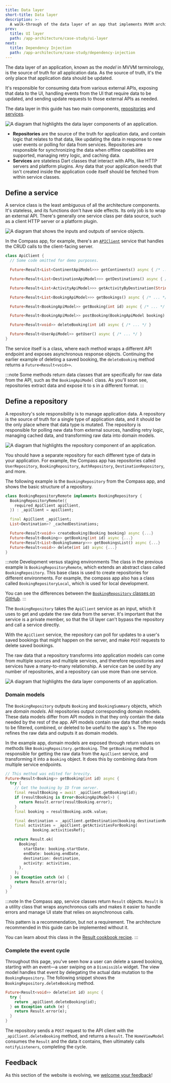 ```yaml
---
title: Data layer
short-title: Data layer
description: >-
  A walk-through of the data layer of an app that implements MVVM architecture.
prev:
  title: UI layer
  path: /app-architecture/case-study/ui-layer
next:
  title: Dependency Injection
  path: /app-architecture/case-study/dependency-injection
---
```



The data layer of an application, known as the *model* in MVVM terminology,
is the source of truth for all application data.
As the source of truth,
it's the only place that application data should be updated.

It's responsible for consuming data from various external APIs,
exposing that data to the UI,
handling events from the UI that require data to be updated,
and sending update requests to those external APIs as needed.

The data layer in this guide has two main components,
[repositories][] and [services][].

![A diagram that highlights the data layer components of an application.](/assets/images/docs/app-architecture/guide/feature-architecture-simplified-Data-highlighted.png)

* **Repositories** are the source of the truth for application data, and contain
  logic that relates to that data, like updating the data in response to new
  user events or polling for data from services. Repositories are responsible
  for synchronizing the data when offline capabilities are supported, managing
  retry logic, and caching data.
* **Services** are stateless Dart classes that interact with APIs, like HTTP
  servers and platform plugins. Any data that your application needs that isn't
  created inside the application code itself should be fetched from within
  service classes.

## Define a service

A service class is the least ambiguous of all the architecture components.
It's stateless, and its functions don't have side effects.
Its only job is to wrap an external API.
There's generally one service class per data source,
such as a client HTTP server or a platform plugin.


![A diagram that shows the inputs and outputs of service objects.](/assets/images/docs/app-architecture/case-study/mvvm-case-study-services-architecture.png)

In the Compass app, for example, there's an [`APIClient`][] service that
handles the CRUD calls to the client-facing server.

```dart title=api_client.dart
class ApiClient {
  // Some code omitted for demo purposes.

  Future<Result<List<ContinentApiModel>>> getContinents() async { /* ... */ }

  Future<Result<List<DestinationApiModel>>> getDestinations() async { /* ... */ }

  Future<Result<List<ActivityApiModel>>> getActivityByDestination(String ref) async { /* ... */ }

  Future<Result<List<BookingApiModel>>> getBookings() async { /* ... */ }

  Future<Result<BookingApiModel>> getBooking(int id) async { /* ... */ }

  Future<Result<BookingApiModel>> postBooking(BookingApiModel booking) async { /* ... */ }

  Future<Result<void>> deleteBooking(int id) async { /* ... */ }

  Future<Result<UserApiModel>> getUser() async { /* ... */ }
}
```

The service itself is a class,
where each method wraps a different API endpoint and
exposes asynchronous response objects.
Continuing the earlier example of deleting a saved booking,
the `deleteBooking` method returns a `Future<Result<void>>`.

:::note
Some methods return data classes that are
specifically for raw data from the API,
such as the `BookingApiModel` class.
As you'll soon see, repositories extract data and
expose it to s in a different format.
:::


## Define a repository

A repository's sole responsibility is to manage application data.
A repository is the source of truth for a single type of application data,
and it should be the only place where that data type is mutated.
The repository is responsible for polling new data from external sources,
handling retry logic, managing cached data,
and transforming raw data into domain models.

![A diagram that highlights the repository component of an application.](/assets/images/docs/app-architecture/guide/feature-architecture-simplified-Repository-highlighted.png)

You should have a separate repository for
each different type of data in your application.
For example, the Compass app has repositories called `UserRepository`,
`BookingRepository`, `AuthRepository`, `DestinationRepository`, and more.

The following example is the `BookingRepository` from the Compass app,
and shows the basic structure of a repository.

```dart title=booking_repository_remote.dart
class BookingRepositoryRemote implements BookingRepository {
  BookingRepositoryRemote({
    required ApiClient apiClient,
  }) : _apiClient = apiClient;

  final ApiClient _apiClient;
  List<Destination>? _cachedDestinations;

  Future<Result<void>> createBooking(Booking booking) async {...}
  Future<Result<Booking>> getBooking(int id) async {...}
  Future<Result<List<BookingSummary>>> getBookingsList() async {...}
  Future<Result<void>> delete(int id) async {...}
}
```

:::note Development versus staging environments
The class in the previous example is `BookingRepositoryRemote`,
which extends an abstract class called `BookingRepository`.
This base class is used to create repositories for different environments.
For example, the compass app also has a class called `BookingRepositoryLocal`,
which is used for local development.

You can see the differences between the
[`BookingRepository` classes on GitHub][].
:::


The `BookingRepository` takes the `ApiClient` service as an input,
which it uses to get and update the raw data from the server.
It's important that the service is a private member,
so that the UI layer can't bypass the repository and call a service directly.

With the `ApiClient` service,
the repository can poll for updates to a user's saved bookings that
might happen on the server, and make `POST` requests to delete saved bookings.

The raw data that a repository transforms into application models can come from
multiple sources and multiple services,
and therefore repositories and services have a many-to-many relationship.
A service can be used by any number of repositories,
and a repository can use more than one service.

![A diagram that highlights the data layer components of an application.](/assets/images/docs/app-architecture/guide/feature-architecture-simplified-Data-highlighted.png)

### Domain models

The `BookingRepository` outputs `Booking` and `BookingSummary` objects,
which are *domain models*.
All repositories output corresponding domain models.
These data models differ from API models in that they only contain the data
needed by the rest of the app.
API models contain raw data that often needs to be filtered,
combined, or deleted to be useful to the app's s.
The repo refines the raw data and outputs it as domain models.

In the example app, domain models are exposed through
return values on methods like `BookingRepository.getBooking`.
The `getBooking` method is responsible for getting the raw data from
the `ApiClient` service, and transforming it into a `Booking` object.
It does this by combining data from multiple service endpoints.

```dart title=booking_repository_remote.dart highlightLines=14-21
// This method was edited for brevity.
Future<Result<Booking>> getBooking(int id) async {
  try {
    // Get the booking by ID from server.
    final resultBooking = await _apiClient.getBooking(id);
    if (resultBooking is Error<BookingApiModel>) {
      return Result.error(resultBooking.error);
    }
    final booking = resultBooking.asOk.value;

    final destination = _apiClient.getDestination(booking.destinationRef);
    final activities = _apiClient.getActivitiesForBooking(
            booking.activitiesRef);

    return Result.ok(
      Booking(
        startDate: booking.startDate,
        endDate: booking.endDate,
        destination: destination,
        activity: activities,
      ),
    );
  } on Exception catch (e) {
    return Result.error(e);
  }
}
```

:::note
In the Compass app, service classes return `Result` objects.
`Result` is a utility class that wraps asynchronous calls and
makes it easier to handle errors and manage UI state that relies
on asynchronous calls.

This pattern is a recommendation, but not a requirement.
The architecture recommended in this guide can be implemented without it.

You can learn about this class in the [Result cookbook recipe][].
:::

### Complete the event cycle

Throughout this page, you've seen how a user can delete a saved booking,
starting with an event—a user swiping on a `Dismissible` widget.
The view model handles that event by delegating
the actual data mutation to the `BookingRepository`.
The following snippet shows the `BookingRepository.deleteBooking` method.

```dart title=booking_repository_remote.dart
Future<Result<void>> delete(int id) async {
  try {
    return _apiClient.deleteBooking(id);
  } on Exception catch (e) {
    return Result.error(e);
  }
}
```

The repository sends a `POST` request to the API client with
the `_apiClient.deleteBooking` method, and returns a `Result`.
The `HomeViewModel` consumes the `Result` and the data it contains,
then ultimately calls `notifyListeners`, completing the cycle.

[repositories]: /app-architecture/guide#repositories
[services]:  /app-architecture/guide#services
[`APIClient`]: https://github.com/flutter/samples/blob/main/compass_app/app/lib/data/services/api/api_client.dart
[`sealed`]: {{site.dart-site}}/language/class-modifiers#sealed
[`BookingRepository` classes on GitHub]: https://github.com/flutter/samples/tree/main/compass_app/app/lib/data/repositories/booking
[Result cookbook recipe]: /app-architecture/design-patterns/result

## Feedback

As this section of the website is evolving,
we [welcome your feedback][]!

[welcome your feedback]: https://google.qualtrics.com/jfe/form/SV_4T0XuR9Ts29acw6?page="case-study/data-layer"
